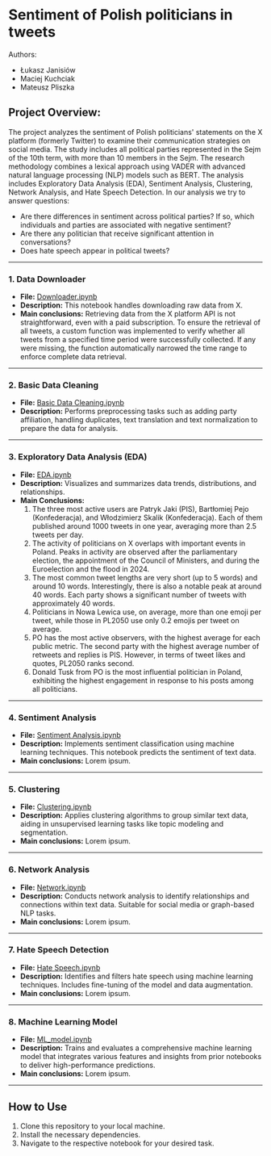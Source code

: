 # Sentiment of Polish politicians in tweets
Authors:
- Łukasz Janisiów
- Maciej Kuchciak
- Mateusz Pliszka

## Project Overview:
The project analyzes the sentiment of Polish politicians' statements on the X platform (formerly Twitter) to examine their communication strategies on social media. The study includes all political parties represented in the Sejm of the 10th term, with more than 10 members in the Sejm. The research methodology combines a lexical approach using VADER with advanced natural language processing (NLP) models such as BERT. The analysis includes Exploratory Data Analysis (EDA), Sentiment Analysis, Clustering, Network Analysis, and Hate Speech Detection. 
In our analysis we try to answer questions:
- Are there differences in sentiment across political parties? If so, which individuals and parties are associated with negative sentiment?
- Are there any politician that receive significant attention in conversations?
- Does hate speech appear in political tweets?
---

### 1. Data Downloader
- **File:** [Downloader.ipynb](https://github.com/MPKuchciak/Twitter/blob/main/1.%20Downloader.ipynb)  
- **Description:** This notebook handles downloading raw data from X. 
- **Main conclusions:** Retrieving data from the X platform API is not straightforward, even with a paid subscription. To ensure the retrieval of all tweets, a custom function was implemented to verify whether all tweets from a specified time period were successfully collected. If any were missing, the function automatically narrowed the time range to enforce complete data retrieval.

---

### 2. Basic Data Cleaning
- **File:** [Basic Data Cleaning.ipynb](https://github.com/MPKuchciak/Twitter/blob/main/2.%20Basic%20Data%20Cleaning.ipynb)  
- **Description:** Performs preprocessing tasks such as adding party affiliation, handling duplicates, text translation and text normalization to prepare the data for analysis.  

---

### 3. Exploratory Data Analysis (EDA)
- **File:** [EDA.ipynb](https://github.com/MPKuchciak/Twitter/blob/main/3.%20EDA.ipynb) 
- **Description:** Visualizes and summarizes data trends, distributions, and relationships.
- **Main Conclusions:**
  1. The three most active users are Patryk Jaki (PIS), Bartłomiej Pejo (Konfederacja), and Włodzimierz Skalik (Konfederacja). Each of them published around 1000 tweets in one year, averaging more than 2.5 tweets per day.  
  2. The activity of politicians on X overlaps with important events in Poland. Peaks in activity are observed after the parliamentary election, the appointment of the Council of Ministers, and during the Euroelection and the flood in 2024.  
  3. The most common tweet lengths are very short (up to 5 words) and around 10 words. Interestingly, there is also a notable peak at around 40 words. Each party shows a significant number of tweets with approximately 40 words.  
  4. Politicians in Nowa Lewica use, on average, more than one emoji per tweet, while those in PL2050 use only 0.2 emojis per tweet on average.  
  5. PO has the most active observers, with the highest average for each public metric. The second party with the highest average number of retweets and replies is PIS. However, in terms of tweet likes and quotes, PL2050 ranks second.  
  6. Donald Tusk from PO is the most influential politician in Poland, exhibiting the highest engagement in response to his posts among all politicians.
     
---

### 4. Sentiment Analysis
- **File:** [Sentiment Analysis.ipynb](https://github.com/MPKuchciak/Twitter/blob/main/4.%20Sentiment%20analysis.ipynb)  
- **Description:** Implements sentiment classification using machine learning techniques. This notebook predicts the sentiment of text data.  
- **Main conclusions:** Lorem ipsum. 



---

### 5. Clustering
- **File:** [Clustering.ipynb](https://github.com/MPKuchciak/Twitter/blob/main/5.%20Clustering.ipynb)  
- **Description:** Applies clustering algorithms to group similar text data, aiding in unsupervised learning tasks like topic modeling and segmentation.  
- **Main conclusions:** Lorem ipsum.

---

### 6. Network Analysis
- **File:** [Network.ipynb](https://github.com/MPKuchciak/Twitter/blob/main/6.%20Network.ipynb)  
- **Description:** Conducts network analysis to identify relationships and connections within text data. Suitable for social media or graph-based NLP tasks.  
- **Main conclusions:** Lorem ipsum.

---

### 7. Hate Speech Detection
- **File:** [Hate Speech.ipynb](https://github.com/MPKuchciak/Twitter/blob/main/7.%20Hate%20speech.ipynb)  
- **Description:** Identifies and filters hate speech using machine learning techniques. Includes fine-tuning of the model and data augmentation.  
- **Main conclusions:** Lorem ipsum.

---

### 8. Machine Learning Model
- **File:** [ML_model.ipynb](ML_model.ipynb)  
- **Description:** Trains and evaluates a comprehensive machine learning model that integrates various features and insights from prior notebooks to deliver high-performance predictions.  
- **Main conclusions:** Lorem ipsum.

---

## How to Use
1. Clone this repository to your local machine.
2. Install the necessary dependencies.
3. Navigate to the respective notebook for your desired task.
